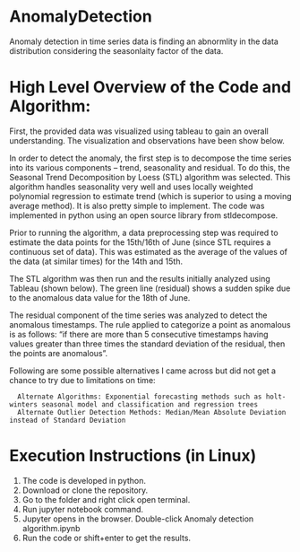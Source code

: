# AnomalyDetection

Anomaly detection in time series data is finding an abnormlity in the data distribution considering the seasonlaity factor of the data.

# High Level Overview of the Code and Algorithm:
First, the provided data was visualized using tableau to gain an overall understanding. The visualization and observations have been show below.

In order to detect the anomaly, the first step is to decompose the time series into its various components – trend, seasonality and residual. To do this, the Seasonal Trend Decomposition by Loess (STL) algorithm was selected. This algorithm handles seasonality very well and uses locally weighted polynomial regression to estimate trend (which is superior to using a moving average method). It is also pretty simple to implement.  The code was implemented in python using an open source library from stldecompose. 


Prior to running the algorithm, a data preprocessing step was required to estimate the data points for the 15th/16th of June (since STL requires a continuous set of data). This was estimated as the average of the values of the data (at similar times) for the 14th and 15th.

The STL algorithm was then run and the results initially analyzed using Tableau (shown below). The green line (residual) shows a sudden spike due to the anomalous data value for the 18th of June.

The residual component of the time series was analyzed to detect the anomalous timestamps. The rule applied to categorize a point as anomalous is as follows: “if there are more than 5 consecutive timestamps having values greater than three times the standard deviation of the residual, then the points are anomalous”.

Following are some possible alternatives I came across but did not get a chance to try due to limitations on time:

      Alternate Algorithms: Exponential forecasting methods such as holt-winters seasonal model and classification and regression trees
      Alternate Outlier Detection Methods: Median/Mean Absolute Deviation instead of Standard Deviation 

# Execution Instructions (in Linux)
1. The code is developed in python.
2. Download or clone the repository.
3. Go to the folder and right click open terminal.
4. Run jupyter notebook command.
5. Jupyter opens in the browser. Double-click Anomaly detection algorithm.ipynb
6. Run the code or shift+enter to get the results.

